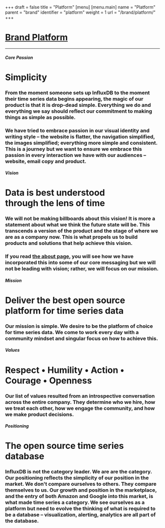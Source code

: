+++
draft = false
title = "Platform"
[menu]
  [menu.main]
    name = "Platform"
    parent = "brand"
    identifier = "platform"
    weight = 1
    url = "/brand/platform/"
+++

<div class="row">
  <div class="col-xs-12">
    <div class="page-header">
      <a class="page-header--anchor" id="title"></a>
      <a href="#title">
        <h1>Brand Platform</h1>
      </a>
    </div>
  </div>
</div>

<div class="row">
  <div class="col-xs-12">
    <hr class="dark" />
  </div>
</div>

<div class="row longform">
  <div class="col-xs-12 col-sm-3 col-md-2">
    <h5 class="platform--audience">Core Passion</h5>
  </div>
  <div class="col-xs-12 col-sm-9 col-md-10">
    <div class="platform--card">
      <h1 class="platform--heading">Simplicity</h1>
      <h3 class="platform--explainer">From the moment someone sets up InfluxDB to the moment their time series data begins appearing, the magic of our product is that it is drop-dead simple. Everything we do and everything we say should reflect our commitment to making things as simple as possible.</h3>
      <h3 class="platform--explainer">We have tried to embrace passion in our visual identity and writing style – the website is flatter, the navigation simplified, the images simplified; everything more simple and consistent. This is a journey but we want to ensure we embrace this passion in every interaction we have with our audiences – website, email copy and product.</h3>
    </div>
  </div>
  
  <div class="col-xs-12 col-sm-3 col-md-2">
    <h5 class="platform--audience">Vision</h5>
  </div>
  <div class="col-xs-12 col-sm-9 col-md-10">
    <div class="platform--card">
      <h1 class="platform--heading">Data is best understood<br/>through the lens of time</h1>
      <h3 class="platform--explainer">We will not be making billboards about this vision! It is more a statement about what we think the future state will be. This transcends a version of the product and the stage of where we are as a company now. This is what propels us to build products and solutions that help achieve this vision.</h3>
      <h3 class="platform--explainer">If you read <a href="http://www.influxdata.com/about" target="_blank">the about page</a>, you will see how we have incorporated this into some of our core messaging but we will not be leading with vision; rather, we will focus on our mission.</h3>
    </div>
  </div>

  <div class="col-xs-12 col-sm-3 col-md-2">
    <h5 class="platform--audience">Mission</h5>
  </div>
  <div class="col-xs-12 col-sm-9 col-md-10">
    <div class="platform--card">
      <h1 class="platform--heading">Deliver the best open source<br/>platform for time series data</h1>
      <h3 class="platform--explainer">Our mission is simple. We desire to be the platform of choice for time series data. We come to work every day with a community mindset and singular focus on how to achieve this.</h3>
    </div>
  </div>

  <div class="col-xs-12 col-sm-3 col-md-2">
    <h5 class="platform--audience">Values</h5>
  </div>
  <div class="col-xs-12 col-sm-9 col-md-10">
    <div class="platform--card">
      <h1 class="platform--heading">Respect • Humility • Action • Courage • Openness</h1>
      <h3 class="platform--explainer">Our list of values resulted from an introspective conversation across the entire company. They determine who we hire, how we treat each other, how we engage the community, and how we make product decisions. </h3>
    </div>
  </div>

  <div class="col-xs-12 col-sm-3 col-md-2">
    <h5 class="platform--audience">Positioning</h5>
  </div>
  <div class="col-xs-12 col-sm-9 col-md-10">
    <div class="platform--card">
      <h1 class="platform--heading">The open source time series database</h1>
      <h3 class="platform--explainer">InfluxDB is not the category leader. We are are the category. Our positioning reflects the simplicity of our position in the market. We don't compare ourselves to others. They compare themselves to us. Our growth and position in the marketplace, and the entry of both Amazon and Google into this market, is what made time series a category. We see ourselves as a platform but need to evolve the thinking of what is required to be a database – visualization, alerting, analytics are all part of the database.</h3>
    </div>
  </div>

</div>
